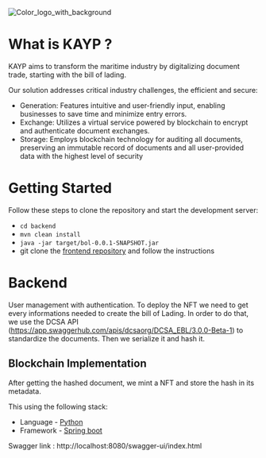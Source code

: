 ![Color_logo_with_background](https://github.com/theocerdan/kayp_ebl_api/assets/117669219/36bba7d8-8489-4d0b-9271-71cb17b976f0)

# What is KAYP ?

KAYP aims to transform the maritime industry by digitalizing document trade, starting with the bill of lading.

Our solution addresses critical industry challenges, the efficient and secure:

- Generation: Features intuitive and user-friendly input, enabling businesses to save time and minimize entry errors.
- Exchange: Utilizes a virtual service powered by blockchain to encrypt and authenticate document exchanges.
- Storage: Employs blockchain technology for auditing all documents, preserving an immutable record of documents and all user-provided data with the highest level of security

# Getting Started

Follow these steps to clone the repository and start the development server:

- `cd backend`
- `mvn clean install`
- `java -jar target/bol-0.0.1-SNAPSHOT.jar`
- git clone the [frontend repository](https://github.com/theocerdan/frontend_kayp/) and follow the instructions

# Backend
User management with authentication.
To deploy the NFT we need to get every informations needed to create the bill of Lading. 
In order to do that, we use the DCSA API (https://app.swaggerhub.com/apis/dcsaorg/DCSA_EBL/3.0.0-Beta-1) to standardize the documents. Then we serialize it and hash it.

## Blockchain Implementation
After getting the hashed document, we mint a NFT and store the hash in its metadata.

This using the following stack:

- Language - [Python](https://www.python.org/)
- Framework - [Spring boot](https://spring.io/)

Swagger link : http://localhost:8080/swagger-ui/index.html
